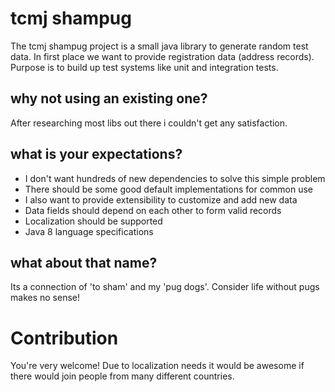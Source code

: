 

# tcmj shampug
The tcmj shampug project is a small java library to generate random test data. 
In first place we want to provide registration data (address records). 
Purpose is to build up test systems like unit and integration tests.


## why not using an existing one?
After researching most libs out there i couldn't get any satisfaction. 


## what is your expectations? 
- I don't want hundreds of new dependencies to solve this simple problem
- There should be some good default implementations for common use
- I also want to provide extensibility to customize and add new data
- Data fields should depend on each other to form valid records
- Localization should be supported
- Java 8 language specifications 


## what about that name?
Its a connection of 'to sham' and my 'pug dogs'. Consider life without pugs makes no sense!


# Contribution
You're very welcome! 
Due to localization needs it would be awesome if there would join people from many different countries.



